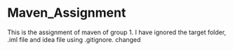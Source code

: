 # Maven_Assignment
This is the assignment of maven of group 1. I have ignored the target folder, .iml file and idea file using .gitignore. 
changed
